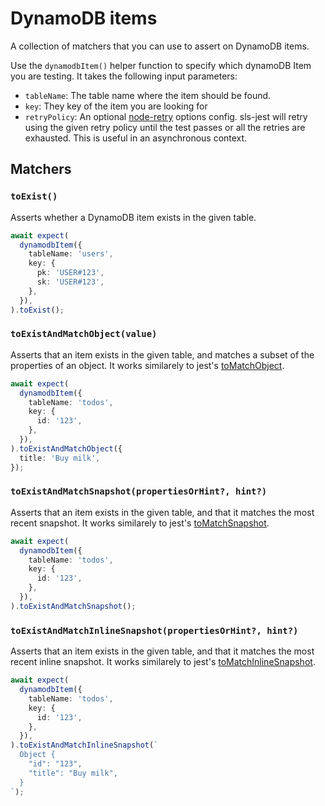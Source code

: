 # DynamoDB items

A collection of matchers that you can use to assert on DynamoDB items.

Use the `dynamodbItem()` helper function to specify which dynamoDB Item you are testing. It takes the following input parameters:

- `tableName`: The table name where the item should be found.
- `key`: They key of the item you are looking for
- `retryPolicy`: An optional [node-retry](https://github.com/tim-kos/node-retry) options config. sls-jest will retry using the given retry policy until the test passes or all the retries are exhausted. This is useful in an asynchronous context.

## Matchers

### `toExist()`

Asserts whether a DynamoDB item exists in the given table.

```ts
await expect(
  dynamodbItem({
    tableName: 'users',
    key: {
      pk: 'USER#123',
      sk: 'USER#123',
    },
  }),
).toExist();
```

### `toExistAndMatchObject(value)`

Asserts that an item exists in the given table, and matches a subset of the properties of an object. It works similarely to jest's [toMatchObject](https://jestjs.io/docs/expect#tomatchobjectobject).

```ts
await expect(
  dynamodbItem({
    tableName: 'todos',
    key: {
      id: '123',
    },
  }),
).toExistAndMatchObject({
  title: 'Buy milk',
});
```

### `toExistAndMatchSnapshot(propertiesOrHint?, hint?)`

Asserts that an item exists in the given table, and that it matches the most recent snapshot. It works similarely to jest's [toMatchSnapshot](https://jestjs.io/docs/expect#tomatchsnapshotpropertymatchers-hint).

```ts
await expect(
  dynamodbItem({
    tableName: 'todos',
    key: {
      id: '123',
    },
  }),
).toExistAndMatchSnapshot();
```

### `toExistAndMatchInlineSnapshot(propertiesOrHint?, hint?)`

Asserts that an item exists in the given table, and that it matches the most recent inline snapshot. It works similarely to jest's [toMatchInlineSnapshot](https://jestjs.io/docs/expect#tomatchinlinesnapshotpropertymatchers-inlinesnapshot).

```ts
await expect(
  dynamodbItem({
    tableName: 'todos',
    key: {
      id: '123',
    },
  }),
).toExistAndMatchInlineSnapshot(`
  Object {
    "id": "123",
    "title": "Buy milk",
  }
`);
```
